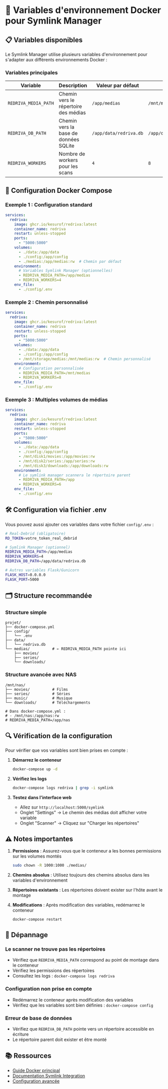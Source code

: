 # 🔧 Variables d'environnement Docker pour Symlink Manager

## 📋 Variables disponibles

Le Symlink Manager utilise plusieurs variables d'environnement pour s'adapter aux différents environnements Docker :

### Variables principales

| Variable | Description | Valeur par défaut | Exemple |
|----------|-------------|-------------------|---------|
| `REDRIVA_MEDIA_PATH` | Chemin vers le répertoire des médias | `/app/medias` | `/mnt/medias` |
| `REDRIVA_DB_PATH` | Chemin vers la base de données SQLite | `/app/data/redriva.db` | `/app/data/redriva.db` |
| `REDRIVA_WORKERS` | Nombre de workers pour les scans | `4` | `8` |

## 🐳 Configuration Docker Compose

### Exemple 1 : Configuration standard
```yaml
services:
  redriva:
    image: ghcr.io/kesurof/redriva:latest
    container_name: redriva
    restart: unless-stopped
    ports:
      - "5000:5000"
    volumes:
      - ./data:/app/data
      - ./config:/app/config  
      - ./medias:/app/medias:rw  # Chemin par défaut
    environment:
      # Variables Symlink Manager (optionnelles)
      - REDRIVA_MEDIA_PATH=/app/medias
      - REDRIVA_WORKERS=4
    env_file:
      - ./config/.env
```

### Exemple 2 : Chemin personnalisé
```yaml
services:
  redriva:
    image: ghcr.io/kesurof/redriva:latest
    container_name: redriva
    restart: unless-stopped
    ports:
      - "5000:5000"
    volumes:
      - ./data:/app/data
      - ./config:/app/config  
      - /mnt/storage/medias:/mnt/medias:rw  # Chemin personnalisé
    environment:
      # Configuration personnalisée
      - REDRIVA_MEDIA_PATH=/mnt/medias
      - REDRIVA_WORKERS=8
    env_file:
      - ./config/.env
```

### Exemple 3 : Multiples volumes de médias
```yaml
services:
  redriva:
    image: ghcr.io/kesurof/redriva:latest
    container_name: redriva
    restart: unless-stopped
    ports:
      - "5000:5000"
    volumes:
      - ./data:/app/data
      - ./config:/app/config  
      - /mnt/disk1/movies:/app/movies:rw
      - /mnt/disk2/series:/app/series:rw
      - /mnt/disk3/downloads:/app/downloads:rw
    environment:
      # Le symlink manager scannera le répertoire parent
      - REDRIVA_MEDIA_PATH=/app
      - REDRIVA_WORKERS=6
    env_file:
      - ./config/.env
```

## 🛠️ Configuration via fichier .env

Vous pouvez aussi ajouter ces variables dans votre fichier `config/.env` :

```bash
# Real-Debrid (obligatoire)
RD_TOKEN=votre_token_real_debrid

# Symlink Manager (optionnel)
REDRIVA_MEDIA_PATH=/app/medias
REDRIVA_WORKERS=4
REDRIVA_DB_PATH=/app/data/redriva.db

# Autres variables Flask/Gunicorn
FLASK_HOST=0.0.0.0
FLASK_PORT=5000
```

## 🗂️ Structure recommandée

### Structure simple
```
projet/
├── docker-compose.yml
├── config/
│   └── .env
├── data/
│   └── redriva.db
└── medias/          # ← REDRIVA_MEDIA_PATH pointe ici
    ├── movies/
    ├── series/
    └── downloads/
```

### Structure avancée avec NAS
```
/mnt/nas/
├── movies/          # Films
├── series/          # Séries
├── music/           # Musique
└── downloads/       # Téléchargements

# Dans docker-compose.yml :
# - /mnt/nas:/app/nas:rw
# REDRIVA_MEDIA_PATH=/app/nas
```

## 🔍 Vérification de la configuration

Pour vérifier que vos variables sont bien prises en compte :

1. **Démarrez le conteneur**
   ```bash
   docker-compose up -d
   ```

2. **Vérifiez les logs**
   ```bash
   docker-compose logs redriva | grep -i symlink
   ```

3. **Testez dans l'interface web**
   - Allez sur `http://localhost:5000/symlink`
   - Onglet "Settings" → Le chemin des médias doit afficher votre variable
   - Onglet "Scanner" → Cliquez sur "Charger les répertoires"

## ⚠️ Notes importantes

1. **Permissions** : Assurez-vous que le conteneur a les bonnes permissions sur les volumes montés
   ```bash
   sudo chown -R 1000:1000 ./medias/
   ```

2. **Chemins absolus** : Utilisez toujours des chemins absolus dans les variables d'environnement

3. **Répertoires existants** : Les répertoires doivent exister sur l'hôte avant le montage

4. **Modifications** : Après modification des variables, redémarrez le conteneur
   ```bash
   docker-compose restart
   ```

## 🐛 Dépannage

### Le scanner ne trouve pas les répertoires
- Vérifiez que `REDRIVA_MEDIA_PATH` correspond au point de montage dans le conteneur
- Vérifiez les permissions des répertoires
- Consultez les logs : `docker-compose logs redriva`

### Configuration non prise en compte
- Redémarrez le conteneur après modification des variables
- Vérifiez que les variables sont bien définies : `docker-compose config`

### Erreur de base de données
- Vérifiez que `REDRIVA_DB_PATH` pointe vers un répertoire accessible en écriture
- Le répertoire parent doit exister et être monté

## 📚 Ressources

- [Guide Docker principal](DOCKER.md)
- [Documentation Symlink Integration](SYMLINK_INTEGRATION.md)
- [Configuration avancée](README.md)
